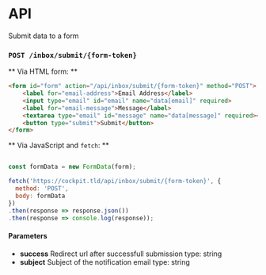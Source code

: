 # API

Submit data to a form

### `POST /inbox/submit/{form-token}`

** Via HTML form: **

```html
<form id="form" action="/api/inbox/submit/{form-token}" method="POST">
    <label for="email-address">Email Address</label>
    <input type="email" id="email" name="data[email]" required>
    <label for="email-message">Message</label>
    <textarea type="email" id="message" name="data[message]" required></textarea>
    <button type="submit">Submit</button>
</form>
```

** Via JavaScript and `fetch`: **

```javascript

const formData = new FormData(form);

fetch('https://cockpit.tld/api/inbox/submit/{form-token}', {
  method: 'POST',
  body: formData
})
.then(response => response.json())
.then(response => console.log(response));
```


#### Parameters

-
  **success**
  Redirect url after successfull submission
  type: string
-
  **subject**
  Subject of the notification email
  type: string
